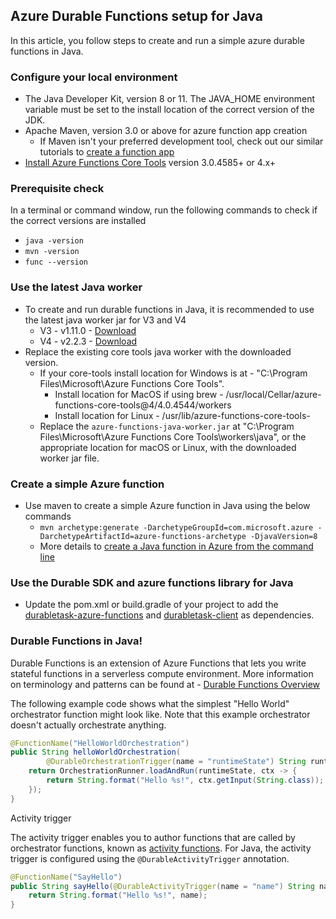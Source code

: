 ## Azure Durable Functions setup for Java

In this article, you follow steps to create and run a simple azure durable functions in Java.

### Configure your local environment
- The Java Developer Kit, version 8 or 11. The JAVA_HOME environment variable must be set to the install location of the correct version of the JDK.
- Apache Maven, version 3.0 or above for azure function app creation 
  - If Maven isn't your preferred development tool, check out our similar tutorials to [create a function app](https://docs.microsoft.com/en-us/azure/azure-functions/create-first-function-cli-java?tabs=bash%2Cazure-cli%2Cbrowser)
- [Install Azure Functions Core Tools](https://docs.microsoft.com/en-us/azure/azure-functions/functions-run-local?tabs=v4%2Cwindows%2Ccsharp%2Cportal%2Cbash) version 3.0.4585+ or 4.x+


### Prerequisite check
In a terminal or command window, run the following commands to check if the correct versions are installed 
- `java -version`
- `mvn -version`
- `func --version` 

### Use the latest Java worker 
- To create and run durable functions in Java, it is recommended to use the latest java worker jar for V3 and V4
  - V3 - v1.11.0 - [Download](https://javaworkerrelease.blob.core.windows.net/release/1.11.0/azure-functions-java-worker.jar?sp=r&st=2022-06-01T22:17:09Z&se=2022-12-31T07:17:09Z&spr=https&sv=2020-08-04&sr=b&sig=Lrp0sJ2q91Q2QeNIxAoy4Ulf3ewx1KdNR1td9BXDuxI%3D)
  - V4 - v2.2.3  - [Download](https://javaworkerrelease.blob.core.windows.net/release/2.2.3/azure-functions-java-worker.jar?sp=r&st=2022-06-01T22:19:48Z&se=2022-12-31T07:19:48Z&spr=https&sv=2020-08-04&sr=b&sig=N4gcAP0jVKqAdo59WxZVFDjtfaBiwCJt%2BMBajkv%2FudI%3D)
- Replace the existing core tools java worker with the downloaded version.
	- If your core-tools install location for Windows is at - "C:\Program Files\Microsoft\Azure Functions Core Tools".
		- Install location for MacOS if using brew - /usr/local/Cellar/azure-functions-core-tools@4/4.0.4544/workers
		- Install location for Linux - /usr/lib/azure-functions-core-tools-<majorVersion>
	- Replace the `azure-functions-java-worker.jar` at "C:\Program Files\Microsoft\Azure Functions Core Tools\workers\java\", or the appropriate location for macOS or Linux, with the downloaded worker jar file.

### Create a simple Azure function 
- Use maven to create a simple Azure function in Java using the below commands
  - `mvn archetype:generate -DarchetypeGroupId=com.microsoft.azure -DarchetypeArtifactId=azure-functions-archetype -DjavaVersion=8`
  - More details to [create a Java function in Azure from the command line](https://docs.microsoft.com/en-us/azure/azure-functions/create-first-function-cli-java?tabs=bash%2Cazure-cli%2Cbrowser)

### Use the Durable SDK and azure functions library for Java
- Update the pom.xml or build.gradle of your project to add the [durabletask-azure-functions](https://mvnrepository.com/artifact/com.microsoft/durabletask-azure-functions) and [durabletask-client](https://mvnrepository.com/artifact/com.microsoft/durabletask-client) as dependencies.


### Durable Functions in Java!
Durable Functions is an extension of Azure Functions that lets you write stateful functions in a serverless compute environment.
More information on terminology and patterns can be found at - [Durable Functions Overview](https://docs.microsoft.com/en-us/azure/azure-functions/durable/durable-functions-overview?tabs=java)

The following example code shows what the simplest "Hello World" orchestrator function might look like. Note that this example orchestrator doesn't actually orchestrate anything.

```java
@FunctionName("HelloWorldOrchestration")
public String helloWorldOrchestration(
        @DurableOrchestrationTrigger(name = "runtimeState") String runtimeState) {
    return OrchestrationRunner.loadAndRun(runtimeState, ctx -> {
        return String.format("Hello %s!", ctx.getInput(String.class));
    });
}
```

Activity trigger

The activity trigger enables you to author functions that are called by orchestrator functions, known as [activity functions](durable-functions-types-features-overview.md#activity-functions). For Java, the activity trigger is configured using the `@DurableActivityTrigger` annotation.

```java
@FunctionName("SayHello")
public String sayHello(@DurableActivityTrigger(name = "name") String name) {
    return String.format("Hello %s!", name);
}
```


